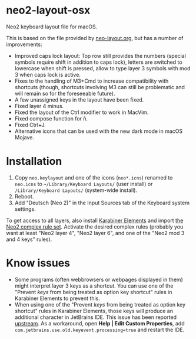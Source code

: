 # neo2-layout-osx
Neo2 keyboard layout file for macOS.

This is based on the file provided by [neo-layout.org](http://neo-layout.org/),
but has a number of improvements:

* Improved caps lock layout: Top row still provides the numbers (special symbols
  require shift in addition to caps lock), letters are switched to lowercase
  when shift is pressed, allow to type layer 3 symbols with mod 3 when caps lock
  is active.
* Fixes to the handling of M3+Cmd to increase compatibility with shortcuts
  (though, shortcuts involving M3 can still be problematic and will remain so
  for the foreseeable future).
* A few unassigned keys in the layout have been fixed.
* Fixed layer 4 minus.
* Fixed the layout of the Ctrl modifier to work in MacVim.
* Fixed compose function for ñ.
* Fixed Ctrl+J.
* Alternative icons that can be used with the new dark mode in macOS Mojave.

# Installation

1. Copy `neo.keylayout` and one of the icons (`neo*.icns`) renamed to `neo.icns`
   to `~/Library/Keyboard Layouts/` (user install) or
   `/Library/Keyboard Layouts/` (system-wide install).
2. Reboot.
3. Add "Deutsch (Neo 2)" in the Input Sources tab of the Keyboard system
   settings.

To get access to all layers, also install [Karabiner
Elements](https://pqrs.org/osx/karabiner/) and import [the Neo2 complex rule
set](https://pqrs.org/osx/karabiner/complex_modifications/#neo2). Activate the
desired complex rules (probably you want at least "Neo2 layer 4", "Neo2 layer
6", and one of the "Neo2 mod 3 and 4 keys" rules).

# Know issues

* Some programs (often webbrowsers or webpages displayed in them) might
  interpret layer 3 keys as a shortcut. You can use one of the "Prevent *keys*
  from being treated as option key shortcut" rules in Karabiner Elements to
  prevent this.
* When using one of the "Prevent *keys* from being treated as option key
  shortcut" rules in Karabiner Elements, those keys will produce an additional
  character in JetBrains IDE. This issue has been reported
  [upstream](https://youtrack.jetbrains.com/issue/JBR-1311?_ga=2.179409447.2093995893.1567764984-747787643.1539369234).
  As a workaround, open **Help | Edit Custom Properties**, add
  `com.jetbrains.use.old.keyevent.processing=true` and restart the IDE.
